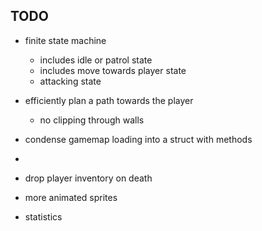 ## TODO
- finite state machine
    - includes idle or patrol state
    - includes move towards player state
    - attacking state
- efficiently plan a path towards the player
  - no clipping through walls


- condense gamemap loading into a struct with methods
- 


- drop player inventory on death
- more animated sprites
- statistics

